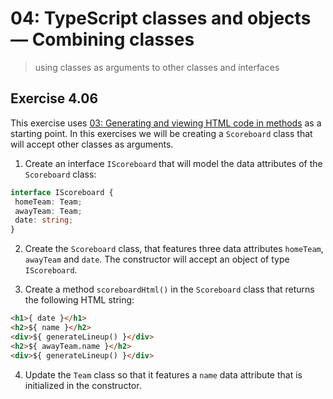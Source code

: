# 04: TypeScript classes and objects &mdash; Combining classes
> using classes as arguments to other classes and interfaces

## Exercise 4.06

This exercise uses [03: Generating and viewing HTML code in methods](03-generating-html) as a starting point. In this exercises we will be creating a `Scoreboard` class that will accept other classes as arguments.

1. Create an interface `IScoreboard` that will model the data attributes of the `Scoreboard` class:

 ```typescript
 interface IScoreboard {
  homeTeam: Team;
  awayTeam: Team;
  date: string;
}
 ```

2. Create the `Scoreboard` class, that features three data attributes `homeTeam`, `awayTeam` and `date`. The constructor will accept an object of type `IScoreboard`.

3. Create a method `scoreboardHtml()` in the `Scoreboard` class that returns the following HTML string:

```HTML
<h1>{ date }</h1>
<h2>${ name }</h2>
<div>${ generateLineup() }</div>
<h2>${ awayTeam.name }</h2>
<div>${ generateLineup() }</div>
```

4. Update the `Team` class so that it features a `name` data attribute that is initialized in the constructor.